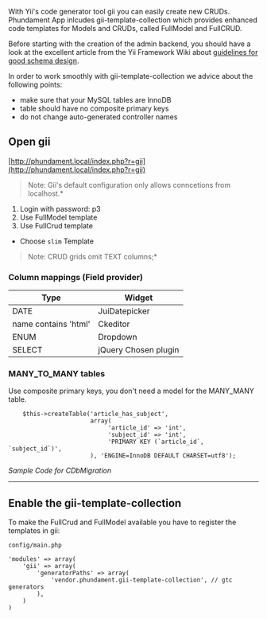 With Yii's code generator tool gii you can easily create new CRUDs. Phundament App inlcudes gii-template-collection which provides enhanced code templates for Models and CRUDs, called FullModel and FullCRUD.

Before starting with the creation of the admin backend, you should have a look at the excellent article from the Yii Framework Wiki about [guidelines for good schema design](http://www.yiiframework.com/wiki/227/guidelines-for-good-schema-design/).

In order to work smoothly with gii-template-collection we advice about the following points:

* make sure that your MySQL tables are InnoDB
* table should have no composite primary keys
* do not change auto-generated controller names


## Open gii


[http://phundament.local/index.php?r=gii](http://phundament.local/index.php?r=gii)

> Note: Gii's default configuration only allows conncetions from localhost.*

1. Login with password: p3
2. Use FullModel template
3. Use FullCrud template
  * Choose `slim` Template

> Note: CRUD grids omit TEXT columns;*

### Column mappings (Field provider)

Type                    | Widget
------------------------|------------------------------
DATE                    | JuiDatepicker
name contains 'html'    | Ckeditor
ENUM                    | Dropdown
SELECT                  | jQuery Chosen plugin

### MANY_TO_MANY tables

Use composite primary keys, you don't need a model for the MANY_MANY table.

```
    $this->createTable('article_has_subject',
                       array(
                            'article_id' => 'int',
                            'subject_id' => 'int',
                            'PRIMARY KEY (`article_id`, `subject_id`)',
                       ), 'ENGINE=InnoDB DEFAULT CHARSET=utf8');
```
*Sample Code for CDbMigration*


***


## Enable the gii-template-collection

To make the FullCrud and FullModel available you have to register the templates in gii:

`config/main.php`

    'modules' => array(
        'gii' => array(
            'generatorPaths' => array(
                'vendor.phundament.gii-template-collection', // gtc generators
            ),
        )
    )